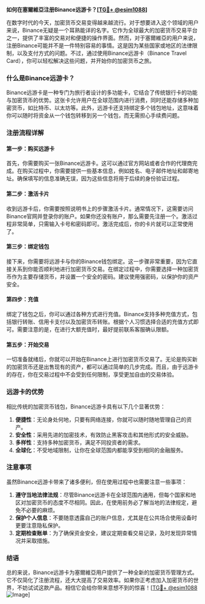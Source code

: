 **如何在塞爾維亞注册Binance远游卡？[[TG💪+ @esim1088](https://t.me/s/esim1088)]**

在数字时代的今天，加密货币交易变得越来越流行。对于想要进入这个领域的用户来说，Binance无疑是一个耳熟能详的名字。它作为全球最大的加密货币交易平台之一，提供了丰富的交易对和便捷的操作界面。然而，对于塞爾維亞的用户来说，注册Binance可能并不是一件特别容易的事情。这是因为某些国家或地区的法律限制，以及支付方式的问题。不过，通过使用Binance远游卡（Binance Travel Card），你可以轻松解决这些问题，并开始你的加密货币之旅。

### 什么是Binance远游卡？

Binance远游卡是一种专门为旅行者设计的多功能卡，它结合了传统银行卡的功能与加密货币的优势。这张卡允许用户在全球范围内进行消费，同时还能存储多种加密货币，如比特币、以太坊等。此外，远游卡还支持绑定多个钱包地址，这意味着你可以随时将资金从一个钱包转移到另一个钱包，而无需担心手续费问题。

### 注册流程详解

#### 第一步：购买远游卡

首先，你需要购买一张Binance远游卡。这可以通过官方网站或者合作的代理商完成。在购买过程中，你需要提供一些基本信息，例如姓名、电子邮件地址和邮寄地址。确保填写的信息准确无误，因为这些信息将用于后续的身份验证过程。

#### 第二步：激活卡片

收到远游卡后，你需要按照说明书上的步骤激活卡片。通常情况下，这需要访问Binance官网并登录你的账户。如果你还没有账户，那么需要先注册一个。激活过程非常简单，只需输入卡号和密码即可。激活完成后，你的卡片就可以正常使用了。

#### 第三步：绑定钱包

接下来，你需要将远游卡与你的Binance钱包绑定。这一步骤非常重要，因为它直接关系到你能否顺利地进行加密货币交易。在绑定过程中，你需要选择一种加密货币作为主要存储货币，并设置一个安全的密码。建议使用强密码，以保护你的资产安全。

#### 第四步：充值

绑定了钱包之后，你可以通过各种方式进行充值。Binance支持多种充值方式，包括银行转账、信用卡支付以及加密货币转账。根据个人习惯选择合适的充值方式即可。需要注意的是，在进行大额充值时，最好提前联系客服确认限额。

#### 第五步：开始交易

一切准备就绪后，你就可以开始在Binance上进行加密货币交易了。无论是购买新的加密货币还是出售现有的资产，都可以通过简单的几步完成。而且，由于远游卡的存在，你在交易过程中不会受到任何限制，享受更加自由的交易体验。

### 远游卡的优势

相比传统的加密货币钱包，Binance远游卡具有以下几个显著优势：

1. **便捷性**：无论身处何地，只要有网络连接，你就可以随时随地管理自己的资产。
2. **安全性**：采用先进的加密技术，有效防止黑客攻击和其他形式的安全威胁。
3. **多样性**：支持多种加密货币，满足不同投资者的需求。
4. **全球化**：不受地域限制，让你在全球范围内都能享受到相同的金融服务。

### 注意事项

虽然Binance远游卡带来了诸多便利，但在使用过程中也需要注意一些事项：

1. **遵守当地法律法规**：尽管Binance远游卡在全球范围内通用，但每个国家和地区对加密货币的态度不尽相同。因此，在使用前务必了解当地的法律规定，避免不必要的麻烦。
2. **保护个人信息**：不要随意透露自己的账户信息，尤其是在公共场合使用设备时更要注意隐私保护。
3. **定期检查账单**：为了确保资金安全，建议定期查看交易记录，及时发现异常情况并采取措施。

### 结语

总的来说，Binance远游卡为塞爾維亞用户提供了一种全新的加密货币管理方式。它不仅简化了注册流程，还大大提高了交易效率。如果你正考虑加入加密货币的世界，不妨试试这款产品。相信它会给你带来意想不到的惊喜！[[TG💪+ @esim1088](https://t.me/s/esim1088) ![Image](https://i.postimg.cc/4NQfJmqS/Snipaste-2025-05-13-00-14-12.png)]
